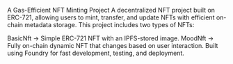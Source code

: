  A Gas-Efficient NFT Minting Project
A decentralized NFT project built on ERC-721, allowing users to mint, transfer, and update NFTs with efficient on-chain metadata storage. This project includes two types of NFTs:

BasicNft → Simple ERC-721 NFT with an IPFS-stored image.
MoodNft → Fully on-chain dynamic NFT that changes based on user interaction.
Built using Foundry for fast development, testing, and deployment.
